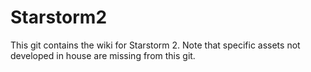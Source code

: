# Starstorm2
This git contains the wiki for Starstorm 2. Note that specific assets not developed in house are missing from this git.
